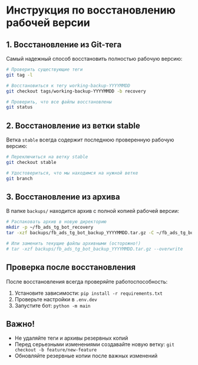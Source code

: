 # Инструкция по восстановлению рабочей версии

## 1. Восстановление из Git-тега

Самый надежный способ восстановить полностью рабочую версию:

```bash
# Проверить существующие теги
git tag -l

# Восстановиться к тегу working-backup-YYYYMMDD
git checkout tags/working-backup-YYYYMMDD -b recovery

# Проверить, что все файлы восстановлены
git status
```

## 2. Восстановление из ветки stable

Ветка `stable` всегда содержит последнюю проверенную рабочую версию:

```bash
# Переключиться на ветку stable
git checkout stable

# Удостовериться, что мы находимся на нужной ветке
git branch
```

## 3. Восстановление из архива

В папке `backups/` находится архив с полной копией рабочей версии:

```bash
# Распаковать архив в новую директорию
mkdir -p ~/fb_ads_tg_bot_recovery
tar -xzf backups/fb_ads_tg_bot_backup_YYYYMMDD.tar.gz -C ~/fb_ads_tg_bot_recovery

# Или заменить текущие файлы архивными (осторожно!)
# tar -xzf backups/fb_ads_tg_bot_backup_YYYYMMDD.tar.gz --overwrite
```

## Проверка после восстановления

После восстановления всегда проверяйте работоспособность:

1. Установите зависимости: `pip install -r requirements.txt`
2. Проверьте настройки в `.env.dev`
3. Запустите бот: `python -m main`

## Важно!

- Не удаляйте теги и архивы резервных копий
- Перед серьезными изменениями создавайте новую ветку: `git checkout -b feature/new-feature`
- Обновляйте резервные копии после важных изменений 